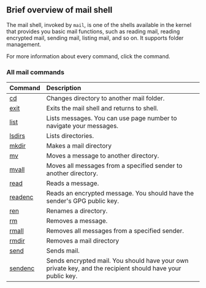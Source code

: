 ## Brief overview of mail shell

The mail shell, invoked by `mail`, is one of the shells available in the kernel that provides you basic mail functions, such as reading mail, reading encrypted mail, sending mail, listing mail, and so on. It supports folder management.

For more information about every command, click the command.

### All mail commands

| Command                                             | Description
|:----------------------------------------------------|:------------
| [cd](mail/KS-Mail-Command-cd.md)           | Changes directory to another mail folder.
| [exit](mail/KS-Mail-Command-exit.md)       | Exits the mail shell and returns to shell.
| [list](mail/KS-Mail-Command-list.md)       | Lists messages. You can use page number to navigate your messages.
| [lsdirs](mail/KS-Mail-Command-lsdirs.md)   | Lists directories.
| [mkdir](mail/KS-Mail-Command-mkdir.md)     | Makes a mail directory
| [mv](mail/KS-Mail-Command-mv.md)           | Moves a message to another directory.
| [mvall](mail/KS-Mail-Command-mvall.md)     | Moves all messages from a specified sender to another directory.
| [read](mail/KS-Mail-Command-read.md)       | Reads a message.
| [readenc](mail/KS-Mail-Command-readenc.md) | Reads an encrypted message. You should have the sender's GPG public key.
| [ren](mail/KS-Mail-Command-ren.md)         | Renames a directory.
| [rm](mail/KS-Mail-Command-rm.md)           | Removes a message.
| [rmall](mail/KS-Mail-Command-rmall.md)     | Removes all messages from a specified sender.
| [rmdir](mail/KS-Mail-Command-rmdir.md)     | Removes a mail directory
| [send](mail/KS-Mail-Command-send.md)       | Sends mail.
| [sendenc](mail/KS-Mail-Command-sendenc.md) | Sends encrypted mail. You should have your own private key, and the recipient should have your public key.
